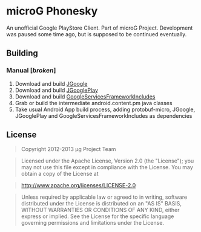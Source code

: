 microG Phonesky
===============

An unofficial Google PlayStore Client. Part of microG Project. Development was paused some time ago, but is supposed to be continued eventually.

Building
--------

### Manual [*broken*]
1. Download and build [JGoogle](https://github.com/microg/JGoogle)
2. Download and build [JGooglePlay](https://github.com/microg/JGooglePlay)
3. Download and build [GoogleServicesFrameworkIncludes](https://github.com/microg/GoogleServicesFrameworkIncludes)
4. Grab or build the intermediate android.content.pm java classes
5. Take usual Android App build process, adding protobuf-micro, JGoogle, JGooglePlay and GoogleServicesFrameworkIncludes as dependencies

License
-------
> Copyright 2012-2013 μg Project Team

> Licensed under the Apache License, Version 2.0 (the "License");
> you may not use this file except in compliance with the License.
> You may obtain a copy of the License at

> http://www.apache.org/licenses/LICENSE-2.0

> Unless required by applicable law or agreed to in writing, software
> distributed under the License is distributed on an "AS IS" BASIS,
> WITHOUT WARRANTIES OR CONDITIONS OF ANY KIND, either express or implied.
> See the License for the specific language governing permissions and
> limitations under the License.
